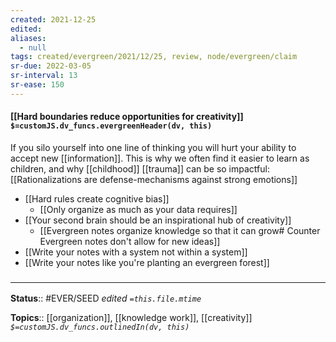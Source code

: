 ```yaml
---
created: 2021-12-25 
edited: 
aliases:
  - null
tags: created/evergreen/2021/12/25, review, node/evergreen/claim
sr-due: 2022-03-05
sr-interval: 13
sr-ease: 150
---
```


#### [[Hard boundaries reduce opportunities for creativity]] `$=customJS.dv_funcs.evergreenHeader(dv, this)`

If you silo yourself into one line of thinking you will hurt your ability to accept new [[information]]. This is why we often find it easier to learn as children, and why [[childhood]] [[trauma]] can be so impactful: 
[[Rationalizations are defense-mechanisms against strong emotions]]

- [[Hard rules create cognitive bias]]
	- [[Only organize as much as your data requires]]
- [[Your second brain should be an inspirational hub of creativity]]
	- [[Evergreen notes organize knowledge so that it can grow# Counter Evergreen notes don't allow for new ideas]]
- [[Write your notes with a system not within a system]]
- [[Write your notes like you're planting an evergreen forest]]
 

### <hr class="footnote"/>

**Status**:: #EVER/SEED 
*edited `=this.file.mtime`*

**Topics**:: [[organization]], [[knowledge work]], [[creativity]]
*`$=customJS.dv_funcs.outlinedIn(dv, this)`*
